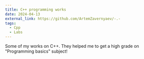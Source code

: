 ```yaml
---
title: C++ programming works
date: 2024-04-13
external_link: https://github.com/ArtemZavernyaev/-.-
tags:
  - Cpp
  - Labs
---
```


Some of my works on C++. They helped me to get a high grade on "Programming basics" subject!

<!--more-->
